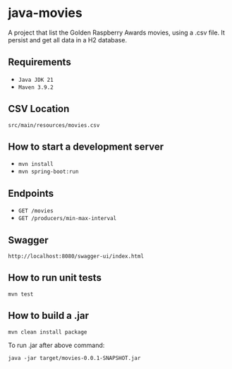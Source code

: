 # java-movies

A project that list the Golden Raspberry Awards movies, using a .csv file. It persist and get all data in a H2 database.

## Requirements

- `Java JDK 21`
- `Maven 3.9.2`

## CSV Location

`src/main/resources/movies.csv`

## How to start a development server

- `mvn install`
- `mvn spring-boot:run`

## Endpoints

- `GET /movies`
- `GET /producers/min-max-interval`

## Swagger

`http://localhost:8080/swagger-ui/index.html`

## How to run unit tests

`mvn test`

## How to build a .jar

`mvn clean install package`

To run .jar after above command:

`java -jar target/movies-0.0.1-SNAPSHOT.jar`

